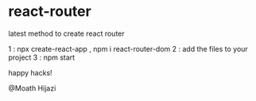 # react-router
latest method to create react router

1 : npx create-react-app  , npm i react-router-dom
2 : add the files to your project 
3 : npm start

happy hacks!

@Moath Hijazi
